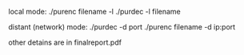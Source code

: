 local mode:
./purenc filename -l
./purdec -l filename

distant (network) mode:
./purdec -d port
./purenc filename -d ip:port
 
 other detains are in finalreport.pdf
